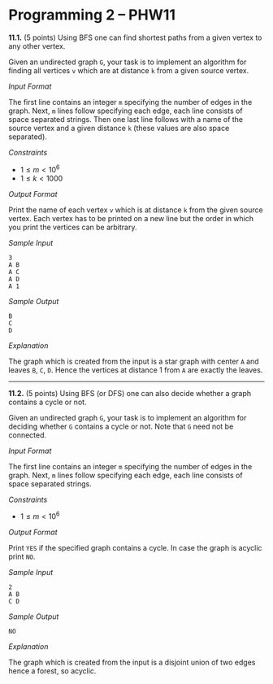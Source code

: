 # Programming 2 &ndash; PHW11

**11.1.** (5 points) Using BFS one can find shortest paths from a given vertex to any other vertex.

Given an undirected graph `G`, your task is to implement an algorithm for finding all vertices `v` which are at distance `k` from a given source vertex.

_Input Format_

The first line contains an integer `m` specifying the number of edges in the graph. Next, `m` lines follow specifying each edge, each line consists of space separated strings. Then one last line follows with a name of the source vertex and a given distance `k` (these values are also space separated).

_Constraints_

* $1 \le m < 10^6$
* $1 \le k < 1000$

_Output Format_

Print the name of each vertex `v` which is at distance `k` from the given source vertex. Each vertex has to be printed on a new line but the order in which you print the vertices can be arbitrary.

_Sample Input_

```
3
A B
A C
A D
A 1
```

_Sample Output_

```
B
C
D
```

_Explanation_

The graph which is created from the input is a star graph with center `A` and leaves `B`, `C`, `D`. Hence the vertices at distance 1 from `A` are exactly the leaves.

---

**11.2.** (5 points) Using BFS (or DFS) one can also decide whether a graph contains a cycle or not.

Given an undirected graph `G`, your task is to implement an algorithm for deciding whether `G` contains a cycle or not. Note that `G` need not be connected.

_Input Format_

The first line contains an integer `m` specifying the number of edges in the graph. Next, `m` lines follow specifying each edge, each line consists of space separated strings.

_Constraints_

* $1 \le m < 10^6$

_Output Format_

Print `YES` if the specified graph contains a cycle. In case the graph is acyclic print `NO`.

_Sample Input_

```
2
A B
C D
```

_Sample Output_

```
NO
```

_Explanation_

The graph which is created from the input is a disjoint union of two edges hence a forest, so acyclic.